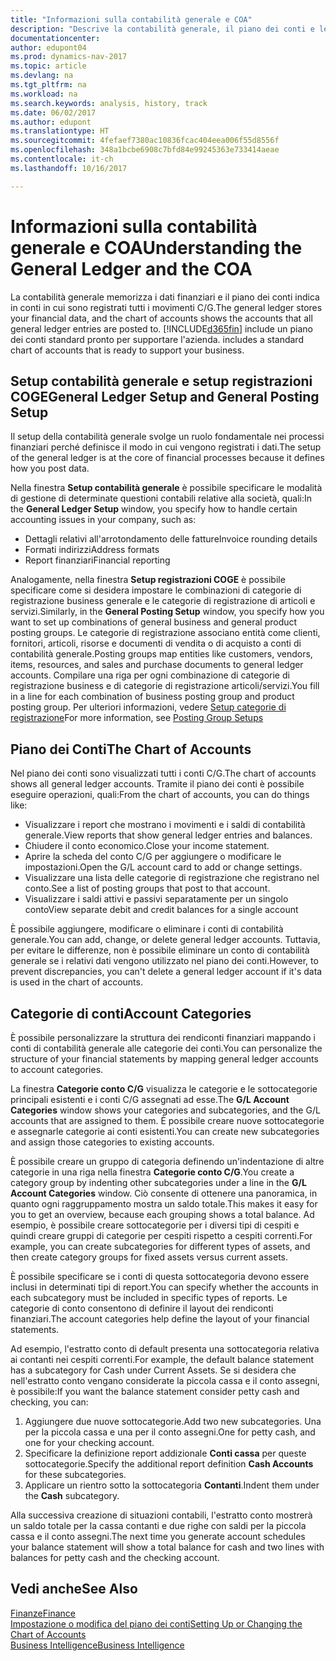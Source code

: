 ```yaml
---
title: "Informazioni sulla contabilità generale e COA"
description: "Descrive la contabilità generale, il piano dei conti e le categorie dei conti."
documentationcenter: 
author: edupont04
ms.prod: dynamics-nav-2017
ms.topic: article
ms.devlang: na
ms.tgt_pltfrm: na
ms.workload: na
ms.search.keywords: analysis, history, track
ms.date: 06/02/2017
ms.author: edupont
ms.translationtype: HT
ms.sourcegitcommit: 4fefaef7380ac10836fcac404eea006f55d8556f
ms.openlocfilehash: 348a1bcbe6908c7bfd84e99245363e733414aeae
ms.contentlocale: it-ch
ms.lasthandoff: 10/16/2017

---
```

# <a name="understanding-the-general-ledger-and-the-coa"></a><span data-ttu-id="e0e65-103">Informazioni sulla contabilità generale e COA</span><span class="sxs-lookup"><span data-stu-id="e0e65-103">Understanding the General Ledger and the COA</span></span>
<span data-ttu-id="e0e65-104">La contabilità generale memorizza i dati finanziari e il piano dei conti indica in conti in cui sono registrati tutti i movimenti C/G.</span><span class="sxs-lookup"><span data-stu-id="e0e65-104">The general ledger stores your financial data, and the chart of accounts shows the accounts that all general ledger entries are posted to.</span></span> [!INCLUDE[d365fin](includes/d365fin_md.md)]<span data-ttu-id="e0e65-105"> include un piano dei conti standard pronto per supportare l'azienda.</span><span class="sxs-lookup"><span data-stu-id="e0e65-105"> includes a standard chart of accounts that is ready to support your business.</span></span>

## <a name="general-ledger-setup-and-general-posting-setup"></a><span data-ttu-id="e0e65-106">Setup contabilità generale e setup registrazioni COGE</span><span class="sxs-lookup"><span data-stu-id="e0e65-106">General Ledger Setup and General Posting Setup</span></span>
<span data-ttu-id="e0e65-107">Il setup della contabilità generale svolge un ruolo fondamentale nei processi finanziari perché definisce il modo in cui vengono registrati i dati.</span><span class="sxs-lookup"><span data-stu-id="e0e65-107">The setup of the general ledger is at the core of financial processes because it defines how you post data.</span></span>  

<span data-ttu-id="e0e65-108">Nella finestra **Setup contabilità generale** è possibile specificare le modalità di gestione di determinate questioni contabili relative alla società, quali:</span><span class="sxs-lookup"><span data-stu-id="e0e65-108">In the **General Ledger Setup** window, you specify how to handle certain accounting issues in your company, such as:</span></span>  

* <span data-ttu-id="e0e65-109">Dettagli relativi all'arrotondamento delle fatture</span><span class="sxs-lookup"><span data-stu-id="e0e65-109">Invoice rounding details</span></span>  
* <span data-ttu-id="e0e65-110">Formati indirizzi</span><span class="sxs-lookup"><span data-stu-id="e0e65-110">Address formats</span></span>  
* <span data-ttu-id="e0e65-111">Report finanziari</span><span class="sxs-lookup"><span data-stu-id="e0e65-111">Financial reporting</span></span>  

<span data-ttu-id="e0e65-112">Analogamente, nella finestra **Setup registrazioni COGE** è possibile specificare come si desidera impostare le combinazioni di categorie di registrazione business generale e le categorie di registrazione di articoli e servizi.</span><span class="sxs-lookup"><span data-stu-id="e0e65-112">Similarly, in the **General Posting Setup** window, you specify how you want to set up combinations of general business and general product posting groups.</span></span> <span data-ttu-id="e0e65-113">Le categorie di registrazione associano entità come clienti, fornitori, articoli, risorse e documenti di vendita o di acquisto a conti di contabilità generale.</span><span class="sxs-lookup"><span data-stu-id="e0e65-113">Posting groups map entities like customers, vendors, items, resources, and sales and purchase documents to general ledger accounts.</span></span> <span data-ttu-id="e0e65-114">Compilare una riga per ogni combinazione di categorie di registrazione business e di categorie di registrazione articoli/servizi.</span><span class="sxs-lookup"><span data-stu-id="e0e65-114">You fill in a line for each combination of business posting group and product posting group.</span></span> <span data-ttu-id="e0e65-115">Per ulteriori informazioni, vedere [Setup categorie di registrazione](finance-posting-groups.md)</span><span class="sxs-lookup"><span data-stu-id="e0e65-115">For more information, see [Posting Group Setups](finance-posting-groups.md)</span></span>  

## <a name="the-chart-of-accounts"></a><span data-ttu-id="e0e65-116">Piano dei Conti</span><span class="sxs-lookup"><span data-stu-id="e0e65-116">The Chart of Accounts</span></span>
<span data-ttu-id="e0e65-117">Nel piano dei conti sono visualizzati tutti i conti C/G.</span><span class="sxs-lookup"><span data-stu-id="e0e65-117">The chart of accounts shows all general ledger accounts.</span></span> <span data-ttu-id="e0e65-118">Tramite il piano dei conti è possibile eseguire operazioni, quali:</span><span class="sxs-lookup"><span data-stu-id="e0e65-118">From the chart of accounts, you can do things like:</span></span>  

* <span data-ttu-id="e0e65-119">Visualizzare i report che mostrano i movimenti e i saldi di contabilità generale.</span><span class="sxs-lookup"><span data-stu-id="e0e65-119">View reports that show general ledger entries and balances.</span></span>  
* <span data-ttu-id="e0e65-120">Chiudere il conto economico.</span><span class="sxs-lookup"><span data-stu-id="e0e65-120">Close your income statement.</span></span>  
* <span data-ttu-id="e0e65-121">Aprire la scheda del conto C/G per aggiungere o modificare le impostazioni.</span><span class="sxs-lookup"><span data-stu-id="e0e65-121">Open the G/L account card to add or change settings.</span></span>  
* <span data-ttu-id="e0e65-122">Visualizzare una lista delle categorie di registrazione che registrano nel conto.</span><span class="sxs-lookup"><span data-stu-id="e0e65-122">See a list of posting groups that post to that account.</span></span>
* <span data-ttu-id="e0e65-123">Visualizzare i saldi attivi e passivi separatamente per un singolo conto</span><span class="sxs-lookup"><span data-stu-id="e0e65-123">View separate debit and credit balances for a single account</span></span>  

<span data-ttu-id="e0e65-124">È possibile aggiungere, modificare o eliminare i conti di contabilità generale.</span><span class="sxs-lookup"><span data-stu-id="e0e65-124">You can add, change, or delete general ledger accounts.</span></span> <span data-ttu-id="e0e65-125">Tuttavia, per evitare le differenze, non è possibile eliminare un conto di contabilità generale se i relativi dati vengono utilizzato nel piano dei conti.</span><span class="sxs-lookup"><span data-stu-id="e0e65-125">However, to prevent discrepancies, you can't delete a general ledger account if it's data is used in the chart of accounts.</span></span>  

## <a name="account-categories"></a><span data-ttu-id="e0e65-126">Categorie di conti</span><span class="sxs-lookup"><span data-stu-id="e0e65-126">Account Categories</span></span>
<span data-ttu-id="e0e65-127">È possibile personalizzare la struttura dei rendiconti finanziari mappando i conti di contabilità generale alle categorie dei conti.</span><span class="sxs-lookup"><span data-stu-id="e0e65-127">You can personalize the structure of your financial statements by mapping general ledger accounts to account categories.</span></span>  

<span data-ttu-id="e0e65-128">La finestra **Categorie conto C/G** visualizza le categorie e le sottocategorie principali esistenti e i conti C/G assegnati ad esse.</span><span class="sxs-lookup"><span data-stu-id="e0e65-128">The **G/L Account Categories** window shows your categories and subcategories, and the G/L accounts that are assigned to them.</span></span> <span data-ttu-id="e0e65-129">È possibile creare nuove sottocategorie e assegnarle categorie ai conti esistenti.</span><span class="sxs-lookup"><span data-stu-id="e0e65-129">You can create new subcategories and assign those categories to existing accounts.</span></span>  

<span data-ttu-id="e0e65-130">È possibile creare un gruppo di categoria definendo un'indentazione di altre categorie in una riga nella finestra **Categorie conto C/G**.</span><span class="sxs-lookup"><span data-stu-id="e0e65-130">You create a category group by indenting other subcategories under a line in the **G/L Account Categories** window.</span></span> <span data-ttu-id="e0e65-131">Ciò consente di ottenere una panoramica, in quanto ogni raggruppamento mostra un saldo totale.</span><span class="sxs-lookup"><span data-stu-id="e0e65-131">This makes it easy for you to get an overview, because each grouping shows a total balance.</span></span> <span data-ttu-id="e0e65-132">Ad esempio, è possibile creare sottocategorie per i diversi tipi di cespiti e quindi creare gruppi di categorie per cespiti rispetto a cespiti correnti.</span><span class="sxs-lookup"><span data-stu-id="e0e65-132">For example, you can create subcategories for different types of assets, and then create category groups for fixed assets versus current assets.</span></span>  

<span data-ttu-id="e0e65-133">È possibile specificare se i conti di questa sottocategoria devono essere inclusi in determinati tipi di report.</span><span class="sxs-lookup"><span data-stu-id="e0e65-133">You can specify whether the accounts in each subcategory must be included in specific types of reports.</span></span> <span data-ttu-id="e0e65-134">Le categorie di conto consentono di definire il layout dei rendiconti finanziari.</span><span class="sxs-lookup"><span data-stu-id="e0e65-134">The account categories help define the layout of your financial statements.</span></span>  

<span data-ttu-id="e0e65-135">Ad esempio, l'estratto conto di default presenta una sottocategoria relativa ai contanti nei cespiti correnti.</span><span class="sxs-lookup"><span data-stu-id="e0e65-135">For example, the default balance statement has a subcategory for Cash under Current Assets.</span></span> <span data-ttu-id="e0e65-136">Se si desidera che nell'estratto conto vengano considerate la piccola cassa e il conto assegni, è possibile:</span><span class="sxs-lookup"><span data-stu-id="e0e65-136">If you want the balance statement consider petty cash and checking, you can:</span></span>  

1. <span data-ttu-id="e0e65-137">Aggiungere due nuove sottocategorie.</span><span class="sxs-lookup"><span data-stu-id="e0e65-137">Add two new subcategories.</span></span> <span data-ttu-id="e0e65-138">Una per la piccola cassa e una per il conto assegni.</span><span class="sxs-lookup"><span data-stu-id="e0e65-138">One for petty cash, and one for your checking account.</span></span>  
2. <span data-ttu-id="e0e65-139">Specificare la definizione report addizionale **Conti cassa** per queste sottocategorie.</span><span class="sxs-lookup"><span data-stu-id="e0e65-139">Specify the additional report definition **Cash Accounts** for these subcategories.</span></span>  
3. <span data-ttu-id="e0e65-140">Applicare un rientro sotto la sottocategoria **Contanti**.</span><span class="sxs-lookup"><span data-stu-id="e0e65-140">Indent them under the **Cash** subcategory.</span></span>  

<span data-ttu-id="e0e65-141">Alla successiva creazione di situazioni contabili, l'estratto conto mostrerà un saldo totale per la cassa contanti e due righe con saldi per la piccola cassa e il conto assegni.</span><span class="sxs-lookup"><span data-stu-id="e0e65-141">The next time you generate account schedules your balance statement will show a total balance for cash and two lines with balances for petty cash and the checking account.</span></span>  

## <a name="see-also"></a><span data-ttu-id="e0e65-142">Vedi anche</span><span class="sxs-lookup"><span data-stu-id="e0e65-142">See Also</span></span>
[<span data-ttu-id="e0e65-143">Finanze</span><span class="sxs-lookup"><span data-stu-id="e0e65-143">Finance</span></span>](finance.md)  
[<span data-ttu-id="e0e65-144">Impostazione o modifica del piano dei conti</span><span class="sxs-lookup"><span data-stu-id="e0e65-144">Setting Up or Changing the Chart of Accounts</span></span>](finance-setup-chart-accounts.md)  
[<span data-ttu-id="e0e65-145">Business Intelligence</span><span class="sxs-lookup"><span data-stu-id="e0e65-145">Business Intelligence</span></span>](bi.md)  

